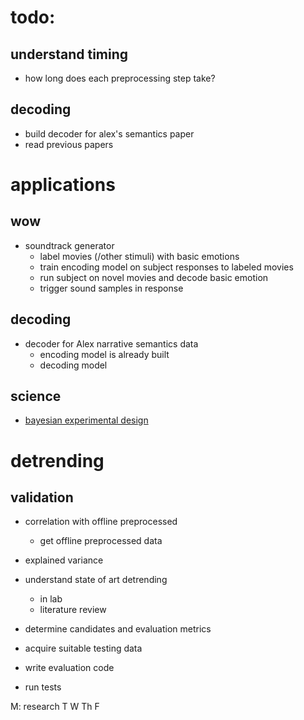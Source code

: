 # todo:
## understand timing
- how long does each preprocessing step take?

## decoding
- build decoder for alex's semantics paper
- read previous papers

# applications

## wow
- soundtrack generator
  - label movies (/other stimuli) with basic emotions
  - train encoding model on subject responses to labeled movies
  - run subject on novel movies and decode basic emotion
  - trigger sound samples in response

## decoding
- decoder for Alex narrative semantics data
  - encoding model is already built
  - decoding model

## science
- [bayesian experimental design](https://en.wikipedia.org/wiki/Bayesian_experimental_design)

# detrending
## validation
- correlation with offline preprocessed
  - get offline preprocessed data
- explained variance

- understand state of art detrending
	- in lab
	- literature review
- determine candidates and evaluation metrics
- acquire suitable testing data
- write evaluation code
- run tests

M:	research
T
W
Th
F